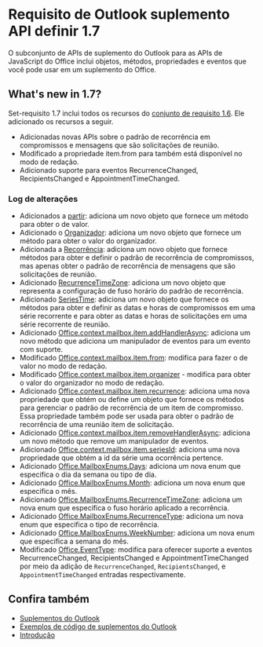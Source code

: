 # <a name="outlook-add-in-api-requirement-set-17"></a>Requisito de Outlook suplemento API definir 1.7

O subconjunto de APIs de suplemento do Outlook para as APIs de JavaScript do Office inclui objetos, métodos, propriedades e eventos que você pode usar em um suplemento do Office.

## <a name="whats-new-in-17"></a>What's new in 1.7?

Set-requisito 1.7 inclui todos os recursos do [conjunto de requisito 1.6](../requirement-set-1.6/outlook-requirement-set-1.6.md). Ele adicionado os recursos a seguir.

- Adicionadas novas APIs sobre o padrão de recorrência em compromissos e mensagens que são solicitações de reunião.
- Modificado a propriedade item.from para também está disponível no modo de redação.
- Adicionado suporte para eventos RecurrenceChanged, RecipientsChanged e AppointmentTimeChanged.

### <a name="change-log"></a>Log de alterações

- Adicionados a [partir](/javascript/api/outlook_1_7/office.from): adiciona um novo objeto que fornece um método para obter o de valor.
- Adicionado o [Organizador](/javascript/api/outlook_1_7/office.organizer): adiciona um novo objeto que fornece um método para obter o valor do organizador.
- Adicionada a [Recorrência](/javascript/api/outlook_1_7/office.recurrence): adiciona um novo objeto que fornece métodos para obter e definir o padrão de recorrência de compromissos, mas apenas obter o padrão de recorrência de mensagens que são solicitações de reunião.
- Adicionado [RecurrenceTimeZone](/javascript/api/outlook_1_7/office.recurrencetimezone): adiciona um novo objeto que representa a configuração de fuso horário do padrão de recorrência.
- Adicionado [SeriesTime](/javascript/api/outlook_1_7/office.seriestime): adiciona um novo objeto que fornece os métodos para obter e definir as datas e horas de compromissos em uma série recorrente e para obter as datas e horas de solicitações em uma série recorrente de reunião.
- Adicionado [Office.context.mailbox.item.addHandlerAsync](office.context.mailbox.item.md#addhandlerasynceventtype-handler-options-callback): adiciona um novo método que adiciona um manipulador de eventos para um evento com suporte.
- Modificado [Office.context.mailbox.item.from](office.context.mailbox.item.md#from-emailaddressdetailsjavascriptapioutlook17officeemailaddressdetailsfromjavascriptapioutlook17officefrom): modifica para fazer o de valor no modo de redação.
- Modificado [Office.context.mailbox.item.organizer](office.context.mailbox.item.md#organizer-emailaddressdetailsjavascriptapioutlook17officeemailaddressdetailsorganizerjavascriptapioutlook17officeorganizer) - modifica para obter o valor do organizador no modo de redação.
- Adicionado [Office.context.mailbox.item.recurrence](office.context.mailbox.item.md#nullable-recurrence-recurrencejavascriptapioutlook17officerecurrence): adiciona uma nova propriedade que obtém ou define um objeto que fornece os métodos para gerenciar o padrão de recorrência de um item de compromisso. Essa propriedade também pode ser usada para obter o padrão de recorrência de uma reunião item de solicitação.
- Adicionado [Office.context.mailbox.item.removeHandlerAsync](office.context.mailbox.item.md#removehandlerasynceventtype-handler-options-callback): adiciona um novo método que remove um manipulador de eventos.
- Adicionado [Office.context.mailbox.item.seriesId](office.context.mailbox.item.md#nullable-seriesid-string): adiciona uma nova propriedade que obtém a id da série uma ocorrência pertence.
- Adicionado [Office.MailboxEnums.Days](/javascript/api/outlook_1_7/office.mailboxenums.days): adiciona um nova enum que especifica o dia da semana ou tipo de dia.
- Adicionado [Office.MailboxEnums.Month](/javascript/api/outlook_1_7/office.mailboxenums.month): adiciona um nova enum que especifica o mês.
- Adicionado [Office.MailboxEnums.RecurrenceTimeZone](/javascript/api/outlook_1_7/office.mailboxenums.recurrencetimezone): adiciona um nova enum que especifica o fuso horário aplicado a recorrência.
- Adicionado [Office.MailboxEnums.RecurrenceType](/javascript/api/outlook_1_7/office.mailboxenums.recurrencetype): adiciona um nova enum que especifica o tipo de recorrência.
- Adicionado [Office.MailboxEnums.WeekNumber](/javascript/api/outlook_1_7/office.mailboxenums.weeknumber): adiciona um nova enum que especifica a semana do mês.
- Modificado [Office.EventType](/javascript/api/office/office.eventtype): modifica para oferecer suporte a eventos RecurrenceChanged, RecipientsChanged e AppointmentTimeChanged por meio da adição de `RecurrenceChanged`, `RecipientsChanged`, e `AppointmentTimeChanged` entradas respectivamente.

## <a name="see-also"></a>Confira também

- 
  [Suplementos do Outlook](https://docs.microsoft.com/outlook/add-ins/)
- [Exemplos de código de suplementos do Outlook](https://developer.microsoft.com/outlook/gallery/?filterBy=Outlook,Samples,Add-ins)
- [Introdução](https://docs.microsoft.com/outlook/add-ins/quick-start)